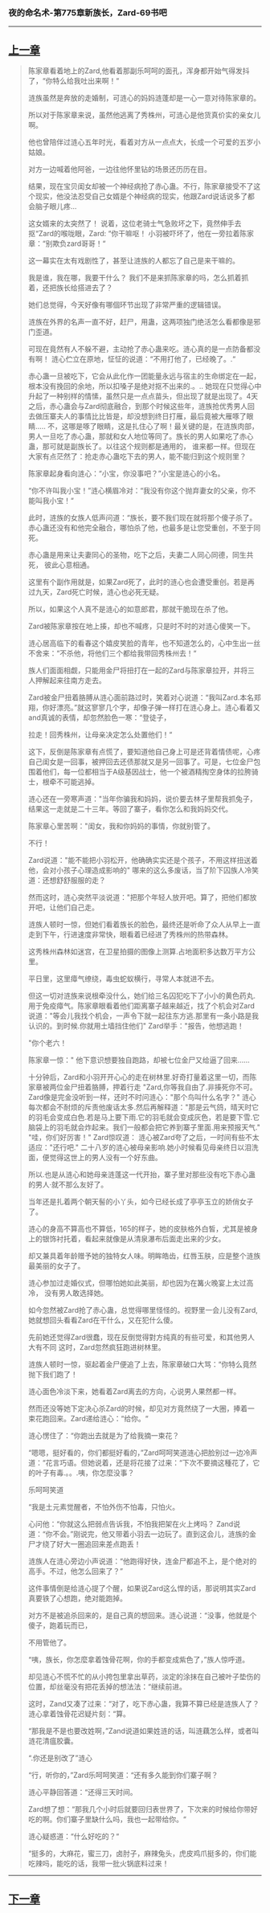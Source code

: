 ### 夜的命名术-第775章新族长，Zard-69书吧

--------
[上一章](./50c53a269ef094eaac890bf2a017ce70.md)
--------


>
>
>
>陈家章看着地上的Zard,他看着那副乐呵呵的面孔，浑身都开始气得发抖了，“你特么给我吐出来啊！“
>
>涟族虽然是奔放的走婚制，可涟心的妈妈涟蓬却是一心一意对待陈家章的。
>
>所以对于陈家章来说，虽然他逃离了秀株州，可涟心是他货真价实的亲女儿啊。
>
>他也曾陪伴过涟心五年时光，看着对方从一点点大，长成一个可爱的五岁小姑娘。
>
>对方一边喊着他阿爸，一边往他怀里钻的场景还历历在目。
>
>结果，现在宝贝闺女却被一个神经病抢了赤心蛊。不行，陈家章接受不了这个现实，他没法忍受自己女婿是个神经病的现实，他跟Zard说话说多了都会脑子眼儿疼…
>
>这女婿来的太突然了！
>说着，这位老骑士气急败坏之下，竟然伸手去抠“Zard的喉咙眼，Zard:
>“你干嘛呕！
>小羽被吓坏了，他在一旁拉着陈家章：“别欺负zard哥哥！“
>
>这一幕实在太有戏剧性了，甚至让涟族的人都忘了自己是来干嘛的。
>
>我是谁，我在哪，我要干什么？
>我们不是来抓陈家章的吗，怎么抓着抓着，还把族长给搭进去了？
>
>她们总觉得，今天好像有哪個环节出现了非常严重的逻辑错误。
>
>涟族在外界的名声一直不好，赶尸，用蛊，这两项独门绝活怎么看都像是邪门歪道。
>
>可现在竟然有人不躲不避，主动抢了赤心蛊来吃。涟心真的是一点防备都没有啊！
>涟心伫立在原地，怔怔的说道：“不用打他了，已经晚了。.“
>
>赤心蛊一旦被吃下，它会从此化作一团能量永远与宿主的生命绑定在一起，根本没有挽回的余地，所以扣嗓子是绝对抠不出来的.。..
>她现在只觉得心中升起了一种别样的情愫，虽然只是一点点苗头，但出现了就是出现了。4天之后，赤心蛊会与Zard彻底融合，到那个时候这些年，涟族抢优秀男人回去做压寨夫人的事情比比皆是，却没想到终日打雁，最后竟被大雁啄了眼睛…..
>不，这哪是啄了眼睛，这是扎住心了啊！最关键的是，在涟族肉部，男人一旦吃了赤心蛊，那就和女人地位等同了。族长的男人如果吃了赤心蛊，那可就是副族长了。以往这个规则都是通用的，
>谁来都一样。但现在大家有点茫然了：抢走赤心蛊吃下去的男人，能不能归到这个规则里？
>
>陈家章起身看向涟心：“小宝，你没事吧？”小宝是涟心的小名。
>
>“你不许叫我小宝！”涟心横眉冷对：“我没有你这个抛弃妻女的父亲，你不能叫我小宝！“
>
>此时，涟族的女族人低声问道：“族长，要不我们现在就将那个傻子杀了。赤心蛊还没有和他完全融合，哪怕杀了他，也最多是让您受重创，不至于同死。
>
>赤心蛊是用来让夫妻同心的圣物，吃下之后，夫妻二人同心同德，同生共死，
>彼此心意相通。
>
>这里有个副作用就是，如果Zard死了，此时的涟心也会遭受重创。若是再过九天，Zard死亡时候，涟心也必死无疑。
>
>所以，如果这个人真不是涟心的如意郎君，那就干脆现在杀了他。
>
>Zard被陈家章按在地上揍，却也不喊疼，只是时不时的对涟心傻笑一下。
>
>涟心居高临下的看春这个嬉皮笑脸的青年，也不知道怎么的，心中生出一丝不舍来：“不杀他，将他们三个都给我带回秀株州去！“
>
>族人们面面相觑，只能用金尸将扭打在一起的Zard与陈家章拉开，并将三人押解起来往南方走去。
>
>Zard被金尸扭着胳膊从涟心面前路过时，笑着对心说道：“我叫Zard.本名郑翔，你好漂亮。”就这寥寥几个字，却像子弹一样打在涟心身上。涟心看着又and真诚的表情，却忽然脸色一寒：“登徒子，
>
>拉走！回秀株州，让母亲决定怎么处置他们！“
>
>这下，反倒是陈家章有点慌了，要知道他自己身上可是还背着情债呢，心疼自己闺女是一回事，被押回去还债那就又是另一回事了。可是，七位金尸包围着他们，每一位都相当于A级基因战士，他一个被酒精掏空身体的拉胯骑士，根牵不可能逃掉。
>
>涟心还在一旁寒声道："当年你骗我和妈妈，说价要去林子里帮我抓兔子，结果这一走就是二十三年。等回了寨子，看你怎么和我妈妈交代。
>
>陈家章心里苦啊："闺女，我和你妈妈的事情，你就别管了。
>
>不行！
>
>Zard说道："能不能把小羽松开，他确确实实还是个孩子，不用这样扭送着他，会对小孩子心理造成影响的"
>哪来的这么多废话，当了阶下囚族人冷笑道：还想舒舒服服的走？
>
>然而这时，涟心突然平淡说道："把那个年轻人放开吧。算了，把他们都放开吧，让他们自己走。
>
>涟族人顿时一惊，但她们看着族长的脸色，最终还是听命了众人从早上一直走到下午，行进速度非常快，眼看着已经进了秀株州的热带森林。
>
>这秀株州森林如迷宫，在卫星拍摄的图像上测算.占地面积多达数万平方公里。
>
>平日里，这里瘴气缭绕，毒虫蛇蚁横行，寻常人本就进不去。
>
>但这一切对涟族来说根牵没什么，她们给三名囚犯吃下了小小的黄色药丸.用于免疫瘴气。陈家章眼看着他们距离寨子越来越近，找了个机会对Zard说道："等会儿我找个机会，一声令下就一起往东方逃.那里有一条小路是我认识的。到时候.你就用土墙挡住他们"
>Zard举手："报告，他想逃跑！
>
>"你个老六！
>
>陈家章一惊："
>他下意识想要独自跑路，却被七位金尸又给逼了回来……
>
>十分钟后，Zard和小羽开开心心的走在树林里.好奇打量着这里一切，而陈家章被两位金尸扭着胳膊，押着行走
>"Zard,你等我自由了.非揍死你不可。Zard像是完金没听到一样，还时不时问涟心："那个鸟叫什么名字？"
>涟心每次都会不耐烦的斥责他废话太多.然后再解释道："那是云气鸽，晴天时它的羽毛会变成白色.若是马上要下雨.它的羽毛就会变成灰色，若是要下雪.它脑袋上的羽毛就会炸起来。我们一般都会把它养到寨子里面.用来预报天气."
>"哇，你们好厉害！"
>Zard惊叹道：
>涟心被Zard夸了之后，一时间有些不太适应："还行吧."
>二十八岁的涟心被母亲影响.她小时候看见母亲终日以泪洗面，便觉得这世上的男人没有一个好东曲。
>
>所以.也是从涟心和她母亲涟蓬这一代开抬，寨子里对那些没有吃下赤心蛊的男人·就不那么友好了。
>
>当年还是扎着两个朝天髻的小丫头，如今已经长成了亭亭玉立的娇俏女子了。
>
>涟心的身高不算高也不算低，165的样子，她的皮肤格外白皙，尤其是被身上的银饰衬托着，看起来就像是从清泉瀑布后面走出来的少女。
>
>却又兼具着年龄赠予她的独特女人味。明眸皓齿，红唇玉肤，应是整个涟族最美丽的女子了。
>
>涟心参加过走婚仪式，但哪怕她如此美丽，却也因为在篝火晚宴上太过高冷，
>没有男人敢选择她。
>
>如今忽然被Zard抢了赤心蛊，总觉得哪里怪怪的。视野里一会儿没有Zard,
>她就想回头看看Zard在干什么，又在犯什么傻。
>
>先前她还觉得Zard很蠢，现在反倒觉得對方纯真的有些可爱，和其他男人大有不同
>这时，Zard忽然疯狂跑进树林里。
>
>涟族人顿时一惊，驱起着金尸便追了上去，陈家章破口大骂：“你特么竟然抛下我们跑了！
>
>涟心面色冷淡下来，她看着Zard离去的方向，心说男人果然都一样。
>
>然而还没等她下定决心杀Zard的时候，却见对方竟然绕了一大圈，捧着一束花跑回来。Zard递给涟心：“给你。“
>
>涟心愣住了：“你跑出去就是为了给我摘一束花？
>
>“嗯嗯，挺好看的，你们都挺好看的，”Zard呵呵笑道涟心把脸别过一边冷声道：“花言巧语。但她说着，还是将花接了过来：“下次不要摘这種花了，它的叶子有毒.。。.咦，你怎麼没事？
>
>乐呵呵笑道
>
>“我是土元素觉醒者，不怕外伤不怕毒，只怕火。
>
>心问他：“你就这么把弱点告诉我，不怕我把架在火上烤吗？
>Zand说道：“你不会。”刚说完，他又带着小羽去一边玩了。直到这会儿，涟族的金尸才绕了好大一圈追回来差点跑丢！
>
>涟族人在涟心旁边小声说道：“他跑得好快，连金尸都追不上，是个绝对的高手。不过，他怎么回来了？”
>
>这件事情倒是给涟心提了个醒，如果说Zard这么悍的话，那说明其实Zard真要铁了心想跑，绝对能跑掉。
>
>对方不是被追杀回来的，是自己真的想回来。涟心说道：“没事，他就是个傻子，跑着玩而已，
>
>不用管他了。
>
>“咦，族长，你怎麼拿着蚀骨花啊，你的手都变成紫色了，”族人惊呼道。
>
>却见涟心不慌不忙的从小挎包里拿出草药，淡定的涂抹在自己被叶子垫伤的位置，却丝毫没有把花丢掉的想法法：“继续前进。
>
>这时，Zand又凑了过来：“对了，吃下赤心蛊，我算不算已经是涟族人了？
>涟心拿着蚀骨花迟疑片刻：“算。
>
>“那我是不是也要改姓啊，”Zand说道如果姓涟的话，叫涟藕怎么样，或者叫涟花清瘟胶囊。
>
>“.你还是别改了”涟心
>
>“行，听你的，”Zard乐呵呵笑道：“还有多久能到你们寨子啊？
>
>涟心平静回答道：“还得三天时间。
>
>Zard想了想：“那我几个小时后就要回归表世界了，下次来的时候给你带好吃的啊。你们寨子里缺什么吗，我也一起带给你。“
>
>涟心疑惑道：“什么好吃的？“
>
>“挺多的，大麻花，蜜三刀，卤肘子，麻辣兔头，虎皮鸡爪挺多的，你们能吃辣吗，能吃的话，我带一批火锅底料过来！
>
>

--------
[下一章](./4919911c1e68b84178be25982ca86b85.md)
--------
